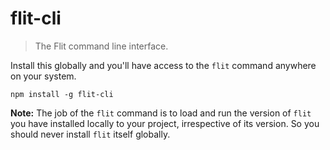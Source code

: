 flit-cli
========

> The Flit command line interface.

Install this globally and you'll have access to the `flit` command anywhere on your system.

```shell
npm install -g flit-cli
```

**Note:** The job of the `flit` command is to load and run the version of `flit` you have installed locally to your project, irrespective of its version. So you should never install `flit` itself globally. 
